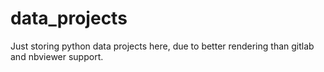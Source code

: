 # data_projects
Just storing python data projects here, due to better rendering than gitlab and nbviewer support.
